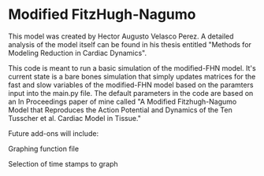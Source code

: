 # Modified FitzHugh-Nagumo
This model was created by Hector Augusto Velasco Perez. A detailed analysis of the model itself can be found in his thesis entitled "Methods for Modeling Reduction in Cardiac Dynamics".

This code is meant to run a basic simulation of the modified-FHN model. It's current state is a bare bones simulation that simply updates matrices for the fast and slow variables of the modified-FHN model based on the paramters input into the main.py file. The default parameters in the code are based on an In Proceedings paper of mine called "A Modified Fitzhugh-Nagumo Model that Reproduces the Action Potential and Dynamics of the Ten Tusscher et al. Cardiac Model in Tissue."

Future add-ons will include:

Graphing function file

Selection of time stamps to graph
